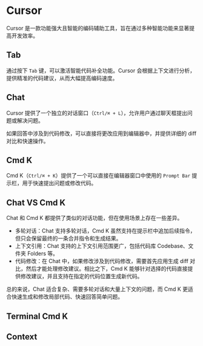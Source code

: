 # Cursor

Cursor 是一款功能强大且智能的编码辅助工具，旨在通过多种智能功能来显著提高开发效率。

## Tab

通过按下 `Tab` 键，可以激活智能代码补全功能。Cursor 会根据上下文进行分析，提供精准的代码建议，从而大幅提高编码速度。

## Chat

Cursor 提供了一个独立的对话窗口（`Ctrl/⌘ + L`），允许用户通过聊天框提出问题或解决问题。

如果回答中涉及到代码修改，可以直接将更改应用到编辑器中，并提供详细的 diff 对比和快速操作。

## Cmd K

Cmd K（`Ctrl/⌘ + K`）提供了一个可以直接在编辑器窗口中使用的 `Prompt Bar` 提示栏，用于快速提出问题或修改代码。

## Chat VS Cmd K

Chat 和 Cmd K 都提供了类似的对话功能，但在使用场景上存在一些差异。

- 多轮对话：Chat 支持多轮对话，Cmd K 虽然支持在提示栏中追加后续指令，但只会保留最终的一条合并指令和生成结果。
- 上下文引用：Chat 支持的上下文引用范围更广，包括代码库 Codebase、文件夹 Folders 等。
- 代码修改：在 Chat 中，如果修改涉及到代码修改，需要首先应用生成 diff 对比，然后才能处理修改建议。相比之下，Cmd K 能够针对选择的代码直接提供修改建议，并且支持在指定的代码位置生成新代码。

总的来说，Chat 适合复杂、需要多轮对话和大量上下文的问题，而 Cmd K 更适合快速生成和修改局部代码、快速回答简单问题。

## Terminal Cmd K

## Context
